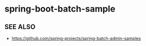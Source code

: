 # spring-boot-batch-sample

## SEE ALSO

 * https://github.com/spring-projects/spring-batch-admin-samples
